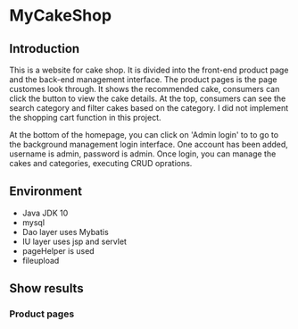 # MyCakeShop

## Introduction

  This is a website for cake shop. It is divided into the front-end product page and the back-end management interface. The product pages is the page customes look through.
  It shows the recommended cake, consumers can click the button to view the cake details. At the top, consumers can see the search category and filter cakes based on the category.
  I did not implement the shopping cart function in this project.  
  
  At the bottom of the homepage, you can click on 'Admin login' to to go to the background management login interface. One account has been added, username is admin, password is admin.
  Once login, you can manage the cakes and categories, executing  CRUD oprations.
  
## Environment

* Java JDK 10
* mysql
* Dao layer uses Mybatis
* IU layer uses jsp and servlet
* pageHelper is used
* fileupload

## Show results

### Product pages

